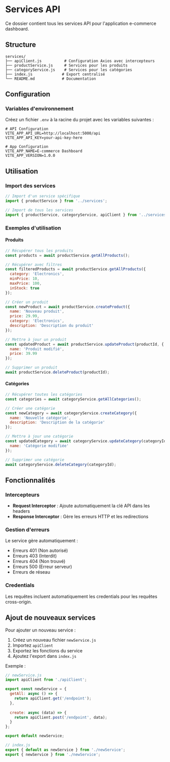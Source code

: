 # Services API

Ce dossier contient tous les services API pour l'application e-commerce dashboard.

## Structure

```
services/
├── apiClient.js          # Configuration Axios avec intercepteurs
├── productService.js     # Services pour les produits
├── categoryService.js    # Services pour les catégories
├── index.js             # Export centralisé
└── README.md            # Documentation
```

## Configuration

### Variables d'environnement

Créez un fichier `.env` à la racine du projet avec les variables suivantes :

```env
# API Configuration
VITE_APP_API_URL=http://localhost:5000/api
VITE_APP_API_KEY=your-api-key-here

# App Configuration
VITE_APP_NAME=E-commerce Dashboard
VITE_APP_VERSION=1.0.0
```

## Utilisation

### Import des services

```javascript
// Import d'un service spécifique
import { productService } from '../services';

// Import de tous les services
import { productService, categoryService, apiClient } from '../services';
```

### Exemples d'utilisation

#### Produits

```javascript
// Récupérer tous les produits
const products = await productService.getAllProducts();

// Récupérer avec filtres
const filteredProducts = await productService.getAllProducts({
  category: 'Electronics',
  minPrice: 10,
  maxPrice: 100,
  inStock: true
});

// Créer un produit
const newProduct = await productService.createProduct({
  name: 'Nouveau produit',
  price: 29.99,
  category: 'Electronics',
  description: 'Description du produit'
});

// Mettre à jour un produit
const updatedProduct = await productService.updateProduct(productId, {
  name: 'Produit modifié',
  price: 39.99
});

// Supprimer un produit
await productService.deleteProduct(productId);
```

#### Catégories

```javascript
// Récupérer toutes les catégories
const categories = await categoryService.getAllCategories();

// Créer une catégorie
const newCategory = await categoryService.createCategory({
  name: 'Nouvelle catégorie',
  description: 'Description de la catégorie'
});

// Mettre à jour une catégorie
const updatedCategory = await categoryService.updateCategory(categoryId, {
  name: 'Catégorie modifiée'
});

// Supprimer une catégorie
await categoryService.deleteCategory(categoryId);
```

## Fonctionnalités

### Intercepteurs

- **Request Interceptor** : Ajoute automatiquement la clé API dans les headers
- **Response Interceptor** : Gère les erreurs HTTP et les redirections

### Gestion d'erreurs

Le service gère automatiquement :
- Erreurs 401 (Non autorisé)
- Erreurs 403 (Interdit)
- Erreurs 404 (Non trouvé)
- Erreurs 500 (Erreur serveur)
- Erreurs de réseau

### Credentials

Les requêtes incluent automatiquement les credentials pour les requêtes cross-origin.

## Ajout de nouveaux services

Pour ajouter un nouveau service :

1. Créez un nouveau fichier `newService.js`
2. Importez `apiClient`
3. Exportez les fonctions du service
4. Ajoutez l'export dans `index.js`

Exemple :

```javascript
// newService.js
import apiClient from './apiClient';

export const newService = {
  getAll: async () => {
    return apiClient.get('/endpoint');
  },
  
  create: async (data) => {
    return apiClient.post('/endpoint', data);
  }
};

export default newService;
```

```javascript
// index.js
export { default as newService } from './newService';
export { newService } from './newService';
``` 